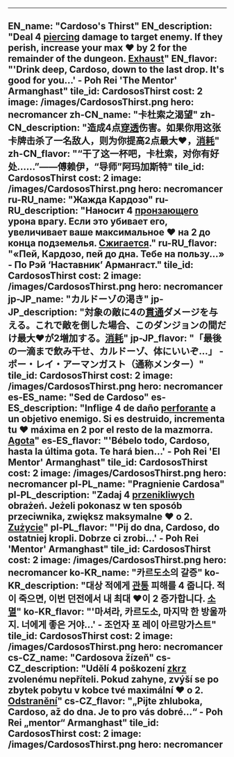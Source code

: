 ---

EN_name: "Cardoso's Thirst"
EN_description: "Deal 4 <u>piercing</u> damage to target enemy. If they perish, increase your max ❤️ by 2 for the remainder of the dungeon. <u>Exhaust</u>"
EN_flavor: "'Drink deep, Cardoso, down to the last drop. It's good for you...' - Poh Rei 'The Mentor' Armanghast"
tile_id: CardososThirst
cost: 2
image: /images/CardososThirst.png
hero: necromancer
zh-CN_name: "卡杜索之渴望"
zh-CN_description: "造成4点<u>穿透</u>伤害。如果你用这张卡牌击杀了一名敌人，则为你提高2点最大❤️，<u>消耗</u>"
zh-CN_flavor: "“干了这一杯吧，卡杜索，对你有好处……”——傅赖伊，“导师”阿玛加斯特"
tile_id: CardososThirst
cost: 2
image: /images/CardososThirst.png
hero: necromancer
ru-RU_name: "Жажда Кардозо"
ru-RU_description: "Наносит 4 <u>пронзающего</u> урона врагу. Если это убивает его, увеличивает ваше максимальное ❤️ на 2 до конца подземелья. <u>Сжигается</u>."
ru-RU_flavor: "«Пей, Кардозо, пей до дна. Тебе на пользу...» - По Рэй ‘Наставник’ Армангаст."
tile_id: CardososThirst
cost: 2
image: /images/CardososThirst.png
hero: necromancer
jp-JP_name: "カルドーゾの渇き"
jp-JP_description: "対象の敵に4の<u>貫通</u>ダメージを与える。これで敵を倒した場合、このダンジョンの間だけ最大❤️が2増加する。<u>消耗</u>"
jp-JP_flavor: "「最後の一滴まで飲み干せ、カルドーゾ、体にいいぞ…」 - ポー・レイ・アーマンガスト（通称メンター）"
tile_id: CardososThirst
cost: 2
image: /images/CardososThirst.png
hero: necromancer
es-ES_name: "Sed de Cardoso"
es-ES_description: "Inflige 4 de daño <u>perforante</u> a un objetivo enemigo. Si es destruido, incrementa tu ❤️ máxima en 2 por el resto de la mazmorra. <u>Agota</u>"
es-ES_flavor: "'Bébelo todo, Cardoso, hasta la última gota. Te hará bien...' - Poh Rei 'El Mentor' Armanghast"
tile_id: CardososThirst
cost: 2
image: /images/CardososThirst.png
hero: necromancer
pl-PL_name: "Pragnienie Cardosa"
pl-PL_description: "Zadaj 4 <u>przenikliwych</u> obrażeń. Jeżeli pokonasz w ten sposób przeciwnika, zwiększ maksymalne ❤️ o 2. <u>Zużycie</u>"
pl-PL_flavor: "'Pij do dna, Cardoso, do ostatniej kropli. Dobrze ci zrobi...' - Poh Rei 'Mentor' Armanghast"
tile_id: CardososThirst
cost: 2
image: /images/CardososThirst.png
hero: necromancer
ko-KR_name: "카르도소의 갈증"
ko-KR_description: "대상 적에게 <u>관통</u> 피해를 4 줍니다. 적이 죽으면, 이번 던전에서 내 최대 ❤️이 2 증가합니다. <u>소멸</u>"
ko-KR_flavor: "'마셔라, 카르도소, 마지막 한 방울까지. 너에게 좋은 거야...' - 조언자 포 레이 아르망가스트"
tile_id: CardososThirst
cost: 2
image: /images/CardososThirst.png
hero: necromancer
cs-CZ_name: "Cardosova žízeň"
cs-CZ_description: "Udělí 4 poškození <u>zkrz</u> zvolenému nepříteli. Pokud zahyne, zvýší se po zbytek pobytu v kobce tvé maximální ❤️ o 2. <u>Odstranění</u>"
cs-CZ_flavor: "„Pijte zhluboka, Cardoso, až do dna. Je to pro vás dobré...“ - Poh Rei „mentor“ Armanghast"
tile_id: CardososThirst
cost: 2
image: /images/CardososThirst.png
hero: necromancer
---